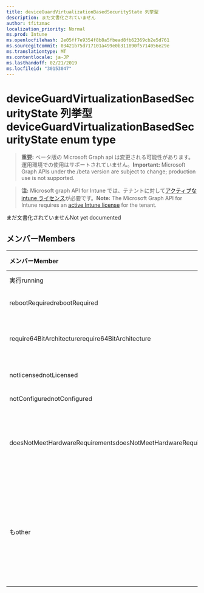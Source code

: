 ```yaml
---
title: deviceGuardVirtualizationBasedSecurityState 列挙型
description: まだ文書化されていません
author: tfitzmac
localization_priority: Normal
ms.prod: Intune
ms.openlocfilehash: 2e05ff7e9354f8b8a5fbead8fb62369cb2e5d761
ms.sourcegitcommit: 03421b75d717101a499e0b311890f5714056e29e
ms.translationtype: MT
ms.contentlocale: ja-JP
ms.lasthandoff: 02/21/2019
ms.locfileid: "30153047"
---
```

# <a name="deviceguardvirtualizationbasedsecuritystate-enum-type"></a><span data-ttu-id="b628e-103">deviceGuardVirtualizationBasedSecurityState 列挙型</span><span class="sxs-lookup"><span data-stu-id="b628e-103">deviceGuardVirtualizationBasedSecurityState enum type</span></span>

> <span data-ttu-id="b628e-104">**重要:** ベータ版の Microsoft Graph api は変更される可能性があります。運用環境での使用はサポートされていません。</span><span class="sxs-lookup"><span data-stu-id="b628e-104">**Important:** Microsoft Graph APIs under the /beta version are subject to change; production use is not supported.</span></span>

> <span data-ttu-id="b628e-105">**注:** Microsoft graph API for Intune では、テナントに対して[アクティブな intune ライセンス](https://go.microsoft.com/fwlink/?linkid=839381)が必要です。</span><span class="sxs-lookup"><span data-stu-id="b628e-105">**Note:** The Microsoft Graph API for Intune requires an [active Intune license](https://go.microsoft.com/fwlink/?linkid=839381) for the tenant.</span></span>

<span data-ttu-id="b628e-106">まだ文書化されていません</span><span class="sxs-lookup"><span data-stu-id="b628e-106">Not yet documented</span></span>

## <a name="members"></a><span data-ttu-id="b628e-107">メンバー</span><span class="sxs-lookup"><span data-stu-id="b628e-107">Members</span></span>
|<span data-ttu-id="b628e-108">メンバー</span><span class="sxs-lookup"><span data-stu-id="b628e-108">Member</span></span>|<span data-ttu-id="b628e-109">値</span><span class="sxs-lookup"><span data-stu-id="b628e-109">Value</span></span>|<span data-ttu-id="b628e-110">説明</span><span class="sxs-lookup"><span data-stu-id="b628e-110">Description</span></span>|
|:---|:---|:---|
|<span data-ttu-id="b628e-111">実行</span><span class="sxs-lookup"><span data-stu-id="b628e-111">running</span></span>|<span data-ttu-id="b628e-112">.0</span><span class="sxs-lookup"><span data-stu-id="b628e-112">0</span></span>|<span data-ttu-id="b628e-113">実行中</span><span class="sxs-lookup"><span data-stu-id="b628e-113">Running</span></span>|
|<span data-ttu-id="b628e-114">rebootRequired</span><span class="sxs-lookup"><span data-stu-id="b628e-114">rebootRequired</span></span>|<span data-ttu-id="b628e-115">1-d</span><span class="sxs-lookup"><span data-stu-id="b628e-115">1</span></span>|<span data-ttu-id="b628e-116">必要なルート</span><span class="sxs-lookup"><span data-stu-id="b628e-116">Root required</span></span>|
|<span data-ttu-id="b628e-117">require64BitArchitecture</span><span class="sxs-lookup"><span data-stu-id="b628e-117">require64BitArchitecture</span></span>|<span data-ttu-id="b628e-118">pbm-2</span><span class="sxs-lookup"><span data-stu-id="b628e-118">2</span></span>|<span data-ttu-id="b628e-119">64ビットアーキテクチャが必要</span><span class="sxs-lookup"><span data-stu-id="b628e-119">64 bit architecture required</span></span>|
|<span data-ttu-id="b628e-120">notlicensed</span><span class="sxs-lookup"><span data-stu-id="b628e-120">notLicensed</span></span>|<span data-ttu-id="b628e-121">1/3</span><span class="sxs-lookup"><span data-stu-id="b628e-121">3</span></span>|<span data-ttu-id="b628e-122">ライセンスなし</span><span class="sxs-lookup"><span data-stu-id="b628e-122">Not licensed</span></span>|
|<span data-ttu-id="b628e-123">notConfigured</span><span class="sxs-lookup"><span data-stu-id="b628e-123">notConfigured</span></span>|<span data-ttu-id="b628e-124">2/4</span><span class="sxs-lookup"><span data-stu-id="b628e-124">4</span></span>|<span data-ttu-id="b628e-125">未構成</span><span class="sxs-lookup"><span data-stu-id="b628e-125">Not configured</span></span>|
|<span data-ttu-id="b628e-126">doesNotMeetHardwareRequirements</span><span class="sxs-lookup"><span data-stu-id="b628e-126">doesNotMeetHardwareRequirements</span></span>|<span data-ttu-id="b628e-127">5</span><span class="sxs-lookup"><span data-stu-id="b628e-127">5</span></span>|<span data-ttu-id="b628e-128">システムがハードウェア要件を満たしていない</span><span class="sxs-lookup"><span data-stu-id="b628e-128">System does not meet hardware requirements</span></span>|
|<span data-ttu-id="b628e-129">も</span><span class="sxs-lookup"><span data-stu-id="b628e-129">other</span></span>|<span data-ttu-id="b628e-130">42</span><span class="sxs-lookup"><span data-stu-id="b628e-130">42</span></span>|<span data-ttu-id="b628e-131">も.</span><span class="sxs-lookup"><span data-stu-id="b628e-131">Other.</span></span> <span data-ttu-id="b628e-132">microsoft-deviceguard のイベントログには、詳細が含まれています。</span><span class="sxs-lookup"><span data-stu-id="b628e-132">Event logs in microsoft-Windows-DeviceGuard have more details.</span></span>|




